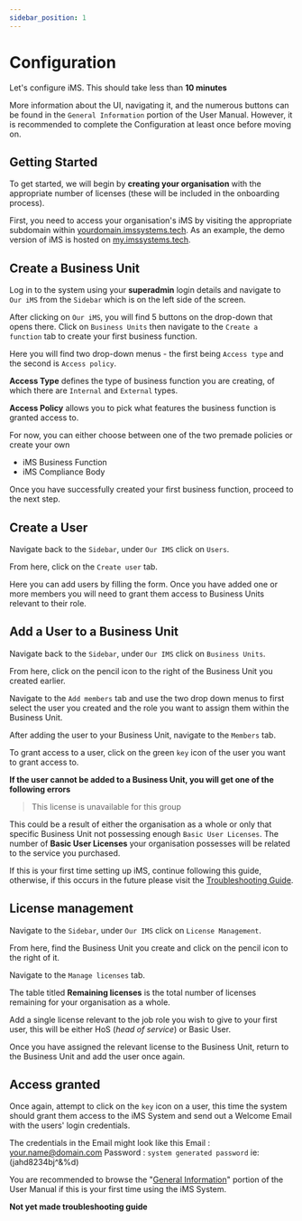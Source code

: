 ```yaml
---
sidebar_position: 1
---
```


# Configuration

Let's configure iMS. This should take less than **10 minutes**

More information about the UI, navigating it, and the numerous buttons can be found in the `General Information` portion of the User Manual. However, it is recommended to complete the Configuration at least once before moving on.

## Getting Started

To get started, we will begin by **creating your organisation** with the appropriate number of licenses (these will be included in the onboarding process).

First, you need to access your organisation's iMS by visiting the appropriate subdomain within [yourdomain.imssystems.tech][iMS]. As an example, the demo version of iMS is hosted on [my.imssystems.tech][myIMS].

## Create a Business Unit

Log in to the system using your **superadmin** login details and navigate to `Our iMS` from the `Sidebar` which is on the left side of the screen.

After clicking on `Our iMS`, you will find 5 buttons on the drop-down that opens there. Click on `Business Units` then navigate to the `Create a function` tab to create your first business function. 

Here you will find two drop-down menus - the first being `Access type` and the second is `Access policy`. 

**Access Type** defines the type of business function you are creating, of which there are `Internal` and `External` types. 

**Access Policy** allows you to pick what features the business function is granted access to.

For now, you can either choose between one of the two premade policies or create your own
- iMS Business Function
- iMS Compliance Body

Once you have successfully created your first business function, proceed to the next step.

## Create a User

Navigate back to the `Sidebar`, under `Our IMS` click on `Users`. 

From here, click on the `Create user` tab.

Here you can add users by filling the form. Once you have added one or more members you will need to grant them access to Business Units relevant to their role.

## Add a User to a Business Unit

Navigate back to the `Sidebar`, under `Our IMS` click on `Business Units`.

From here, click on the pencil icon to the right of the Business Unit you created earlier.

Navigate to the `Add members` tab and use the two drop down menus to first select the user you created and the role you want to assign them within the Business Unit.

After adding the user to your Business Unit, navigate to the `Members` tab.

To grant access to a user, click on the green `key` icon of the user you want to grant access to.

**If the user cannot be added to a Business Unit, you will get one of the following errors**

> This license is unavailable for this group

This could be a result of either the organisation as a whole or only that specific Business Unit not possessing enough `Basic User Licenses`. The number of **Basic User Licenses** your organisation possesses will be related to the service you purchased.

If this is your first time setting up iMS, continue following this guide, otherwise, if this occurs in the future please visit the [Troubleshooting Guide][].

## License management

Navigate to the `Sidebar`, under `Our IMS` click on `License Management`. 

From here, find the Business Unit you create and click on the pencil icon to the right of it.

Navigate to the `Manage licenses` tab.

The table titled **Remaining licenses** is the total number of licenses remaining for your organisation as a whole.

Add a single license relevant to the job role you wish to give to your first user, this will be either HoS (*head of service*) or Basic User.

Once you have assigned the relevant license to the Business Unit, return to the Business Unit and add the user once again.

## Access granted

Once again, attempt to click on the `key` icon on a user, this time the system should grant them access to the iMS System and send out a Welcome Email with the users' login credentials. 

The credentials in the Email might look like this
Email : <your.name@domain.com>
Password : `system generated password` ie: (jahd8234bj^&%d)


You are recommended to browse the "[General Information][]" portion of the User Manual if this is your first time using the iMS System.

[iMS]: https://imssystems.tech/ "iMS Homepage"
[myIMS]: https://my.imssystems.tech/ "Demo iMS"
[Permissions]: ./permission "Link to Permissions Page"
[General Information]: ./General%20Information/quick_links

**Not yet made troubleshooting guide**

[Troubleshooting Guide]: ./intro